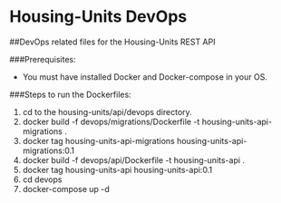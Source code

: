 # Housing-Units DevOps
##DevOps related files for the Housing-Units REST API

###Prerequisites:
- You must have installed Docker and Docker-compose in your OS.

###Steps to run the Dockerfiles:

1. cd to the housing-units/api/devops directory.
2. docker build -f devops/migrations/Dockerfile -t housing-units-api-migrations .
3. docker tag housing-units-api-migrations housing-units-api-migrations:0.1
4. docker build -f devops/api/Dockerfile -t housing-units-api .
5. docker tag housing-units-api housing-units-api:0.1
6. cd devops   
7. docker-compose up -d